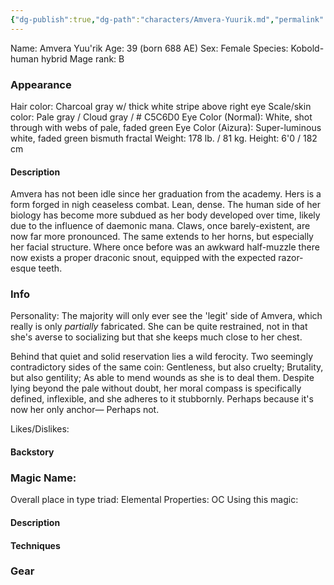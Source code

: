 ```yaml
---
{"dg-publish":true,"dg-path":"characters/Amvera-Yuurik.md","permalink":"/characters/amvera-yuurik/","title":"Amvera Yuurik"}
---
```


Name: Amvera Yuu'rik
Age: 39 (born 688 AE)
Sex: Female
Species: Kobold-human hybrid
Mage rank: B

### Appearance 
Hair color: Charcoal gray w/ thick white stripe above right eye
Scale/skin color: Pale gray / Cloud gray / # C5C6D0
Eye Color (Normal): White, shot through with webs of pale, faded green
Eye Color (Aizura): Super-luminous white, faded green bismuth fractal
Weight: 178 lb. / 81 kg.
Height: 6'0 / 182 cm
#### Description
Amvera has not been idle since her graduation from the academy. Hers is a form forged in nigh ceaseless combat. Lean, dense. 
The human side of her biology has become more subdued as her body developed over time, likely due to the influence of daemonic mana. Claws, once barely-existent, are now far more pronounced. The same extends to her horns, but especially her facial structure. Where once before was an awkward half-muzzle there now exists a proper draconic snout, equipped with the expected razor-esque teeth. 


### Info
Personality: The majority will only ever see the 'legit' side of Amvera, which really is only *partially* fabricated. She can be quite restrained, not in that she's averse to socializing but that she keeps much close to her chest. 

Behind that quiet and solid reservation lies a wild ferocity. Two seemingly contradictory sides of the same coin: Gentleness, but also cruelty; Brutality, but also gentility; As able to mend wounds as she is to deal them. 
Despite lying beyond the pale without doubt, her moral compass is specifically defined, inflexible, and she adheres to it stubbornly. Perhaps because it's now her only anchor— Perhaps not. 

Likes/Dislikes: 

#### Backstory





### Magic Name:
Overall place in type triad:
Elemental Properties:
OC Using this magic:
#### Description


#### Techniques


### Gear
